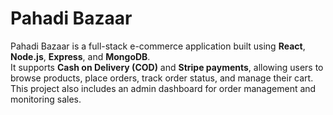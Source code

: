 # Pahadi Bazaar
Pahadi Bazaar is a full-stack e-commerce application built using **React**, **Node.js**, **Express**, and **MongoDB**.  
It supports **Cash on Delivery (COD)** and **Stripe payments**, allowing users to browse products, place orders, track order status, and manage their cart.  
This project also includes an admin dashboard for order management and monitoring sales.

